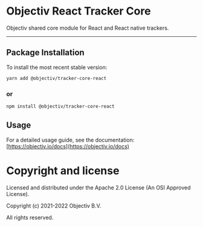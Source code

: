 # Objectiv React Tracker Core
Objectiv shared core module for React and React native trackers.

---
## Package Installation
To install the most recent stable version:

```sh
yarn add @objectiv/tracker-core-react
```

### or
```sh
npm install @objectiv/tracker-core-react
```

## Usage
For a detailed usage guide, see the documentation: [https://objectiv.io/docs](https://objectiv.io/docs)

# Copyright and license
Licensed and distributed under the Apache 2.0 License (An OSI Approved License).

Copyright (c) 2021-2022 Objectiv B.V.

All rights reserved.

